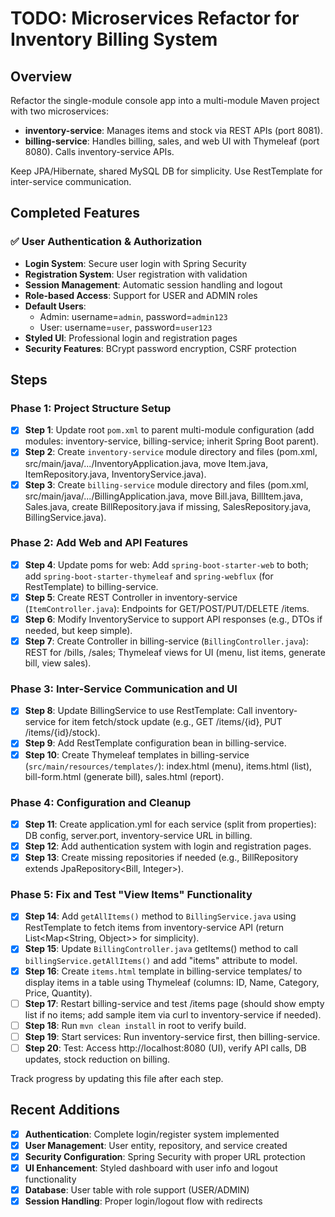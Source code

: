# TODO: Microservices Refactor for Inventory Billing System

## Overview
Refactor the single-module console app into a multi-module Maven project with two microservices:
- **inventory-service**: Manages items and stock via REST APIs (port 8081).
- **billing-service**: Handles billing, sales, and web UI with Thymeleaf (port 8080). Calls inventory-service APIs.

Keep JPA/Hibernate, shared MySQL DB for simplicity. Use RestTemplate for inter-service communication.

## Completed Features
### ✅ User Authentication & Authorization
- **Login System**: Secure user login with Spring Security
- **Registration System**: User registration with validation
- **Session Management**: Automatic session handling and logout
- **Role-based Access**: Support for USER and ADMIN roles
- **Default Users**: 
  - Admin: username=`admin`, password=`admin123`
  - User: username=`user`, password=`user123`
- **Styled UI**: Professional login and registration pages
- **Security Features**: BCrypt password encryption, CSRF protection

## Steps

### Phase 1: Project Structure Setup
- [x] **Step 1**: Update root `pom.xml` to parent multi-module configuration (add modules: inventory-service, billing-service; inherit Spring Boot parent).
- [x] **Step 2**: Create `inventory-service` module directory and files (pom.xml, src/main/java/.../InventoryApplication.java, move Item.java, ItemRepository.java, InventoryService.java).
- [x] **Step 3**: Create `billing-service` module directory and files (pom.xml, src/main/java/.../BillingApplication.java, move Bill.java, BillItem.java, Sales.java, create BillRepository.java if missing, SalesRepository.java, BillingService.java).

### Phase 2: Add Web and API Features
- [x] **Step 4**: Update poms for web: Add `spring-boot-starter-web` to both; add `spring-boot-starter-thymeleaf` and `spring-webflux` (for RestTemplate) to billing-service.
- [x] **Step 5**: Create REST Controller in inventory-service (`ItemController.java`): Endpoints for GET/POST/PUT/DELETE /items.
- [x] **Step 6**: Modify InventoryService to support API responses (e.g., DTOs if needed, but keep simple).
- [x] **Step 7**: Create Controller in billing-service (`BillingController.java`): REST for /bills, /sales; Thymeleaf views for UI (menu, list items, generate bill, view sales).

### Phase 3: Inter-Service Communication and UI
- [x] **Step 8**: Update BillingService to use RestTemplate: Call inventory-service for item fetch/stock update (e.g., GET /items/{id}, PUT /items/{id}/stock).
- [x] **Step 9**: Add RestTemplate configuration bean in billing-service.
- [x] **Step 10**: Create Thymeleaf templates in billing-service (`src/main/resources/templates/`): index.html (menu), items.html (list), bill-form.html (generate bill), sales.html (report).

### Phase 4: Configuration and Cleanup
- [x] **Step 11**: Create application.yml for each service (split from properties): DB config, server.port, inventory-service URL in billing.
- [x] **Step 12**: Add authentication system with login and registration pages.
- [x] **Step 13**: Create missing repositories if needed (e.g., BillRepository extends JpaRepository<Bill, Integer>).

### Phase 5: Fix and Test "View Items" Functionality
- [x] **Step 14**: Add `getAllItems()` method to `BillingService.java` using RestTemplate to fetch items from inventory-service API (return List<Map<String, Object>> for simplicity).
- [x] **Step 15**: Update `BillingController.java` getItems() method to call `billingService.getAllItems()` and add "items" attribute to model.
- [x] **Step 16**: Create `items.html` template in billing-service templates/ to display items in a table using Thymeleaf (columns: ID, Name, Category, Price, Quantity).
- [ ] **Step 17**: Restart billing-service and test /items page (should show empty list if no items; add sample item via curl to inventory-service if needed).
- [ ] **Step 18**: Run `mvn clean install` in root to verify build.
- [ ] **Step 19**: Start services: Run inventory-service first, then billing-service.
- [ ] **Step 20**: Test: Access http://localhost:8080 (UI), verify API calls, DB updates, stock reduction on billing.

Track progress by updating this file after each step.

## Recent Additions
- [x] **Authentication**: Complete login/register system implemented
- [x] **User Management**: User entity, repository, and service created
- [x] **Security Configuration**: Spring Security with proper URL protection
- [x] **UI Enhancement**: Styled dashboard with user info and logout functionality
- [x] **Database**: User table with role support (USER/ADMIN)
- [x] **Session Handling**: Proper login/logout flow with redirects
